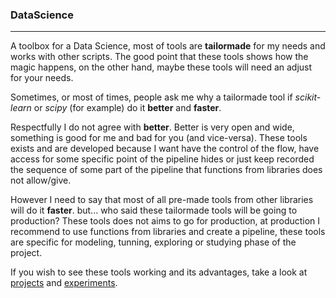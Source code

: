 ### DataScience
-----

A toolbox for a Data Science, most of tools are **tailormade** for my needs and works with other scripts.
The good point that these tools shows how the magic happens, on the other hand, maybe these tools will need an adjust for your needs.

Sometimes, or most of times, people ask me why a tailormade tool if *scikit-learn* or *scipy* (for example) do it **better** and **faster**.

Respectfully I do not agree with **better**. Better is very open and wide, something is good for me and bad for you (and vice-versa). These tools exists and are developed because I want have the control of the flow, have access for some specific point of the pipeline hides or just keep recorded the sequence of some part of the pipeline that functions from libraries does not allow/give.

However I need to say that most of all pre-made tools from other libraries will do it **faster**. but... who said these tailormade tools will be going to production? These tools does not aims to go for production, at production I recommend to use functions from libraries and create a pipeline, these tools are specific for modeling, tunning, exploring or studying phase of the project.

If you wish to see these tools working and its advantages, take a look at [projects](https://github.com/KarenaLab/Projects) and [experiments](https://github.com/KarenaLab/Experiments).
